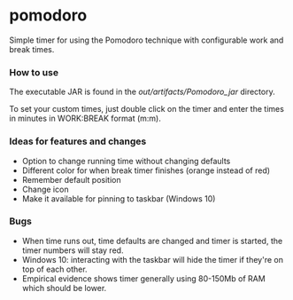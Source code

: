# pomodoro

Simple timer for using the Pomodoro technique with configurable work and break times.

### How to use

The executable JAR is found in the *out/artifacts/Pomodoro_jar* directory.

To set your custom times, just double click on the timer and enter the times in minutes in WORK:BREAK format (m:m).

### Ideas for features and changes

* Option to change running time without changing defaults
* Different color for when break timer finishes (orange instead of red)
* Remember default position
* Change icon
* Make it available for pinning to taskbar (Windows 10)

### Bugs

* When time runs out, time defaults are changed and timer is started, the timer numbers will stay red.
* Windows 10: interacting with the taskbar will hide the timer if they're on top of each other.
* Empirical evidence shows timer generally using 80-150Mb of RAM which should be lower.
